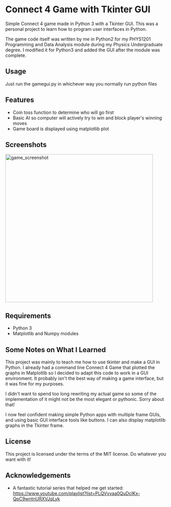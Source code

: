 # Connect 4 Game with Tkinter GUI

Simple Connect 4 game made in Python 3 with a Tkinter GUI. This was a personal project to learn how to program user interfaces in Python.

The game code itself was written by me in Python2 for my PHYS1201 Programming and Data Analysis module during my Physics Undergraduate degree. I modified it for Python3 and added the GUI after the module was complete.

## Usage
Just run the gamegui.py in whichever way you normally run python files

## Features
* Coin toss function to determine who will go first
* Basic AI so computer will actively try to win and block player's winning moves
* Game board is displayed using matplotlib plot

## Screenshots
<img width="462" alt="game_screenshot" src="https://user-images.githubusercontent.com/40459599/53034902-2ac24d80-346c-11e9-94d3-85b3db84ad71.png">

## Requirements
* Python 3
* Matplotlib and Numpy modules

## Some Notes on What I Learned
This project was mainly to teach me how to use tkinter and make a GUI in Python. I already had a command line Connect 4 Game that plotted the graphs in Matplotlib so I decided to adapt this code to work in a GUI environment. It probably isn't the best way of making a game interface, but it was fine for my purposes. 

I didn't want to spend too long rewriting my actual game so some of the implementation of it might not be the most elegant or pythonic. Sorry about that!

I now feel confident making simple Python apps with multiple frame GUIs, and using basic GUI interface tools like buttons. I can also display matplotlib graphs in the Tkinter frame.

## License
This project is licensed under the terms of the MIT license. Do whatever you want with it!

## Acknowledgements

* A fantastic tutorial series that helped me get started: https://www.youtube.com/playlist?list=PLQVvvaa0QuDclKx-QpC9wntnURXVJqLyk

